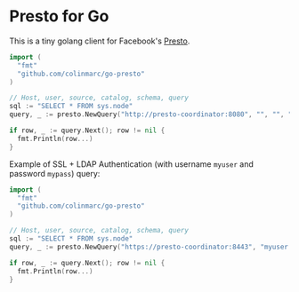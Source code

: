 Presto for Go
=============

This is a tiny golang client for Facebook's [Presto][1].

```go
import (
  "fmt"
  "github.com/colinmarc/go-presto"
)

// Host, user, source, catalog, schema, query
sql := "SELECT * FROM sys.node"
query, _ := presto.NewQuery("http://presto-coordinator:8080", "", "", "", "", sql)

if row, _ := query.Next(); row != nil {
  fmt.Println(row...)
}
```

Example of SSL + LDAP Authentication (with username `myuser` and password `mypass`) query:

```go
import (
  "fmt"
  "github.com/colinmarc/go-presto"
)

// Host, user, source, catalog, schema, query
sql := "SELECT * FROM sys.node"
query, _ := presto.NewQuery("https://presto-coordinator:8443", "myuser:mypass", "", "", "", sql)

if row, _ := query.Next(); row != nil {
  fmt.Println(row...)
}
```

[1]: https://github.com/facebook/presto
